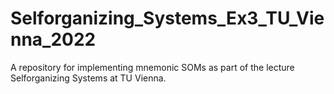 # Selforganizing_Systems_Ex3_TU_Vienna_2022
A repository for implementing mnemonic SOMs as part of the lecture Selforganizing Systems at TU Vienna.
